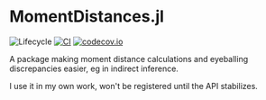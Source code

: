 # MomentDistances.jl

![Lifecycle](https://img.shields.io/badge/lifecycle-maturing-blue.svg)
[![CI](https://github.com/tpapp/MomentDistances.jl/actions/workflows/CI.yml/badge.svg)](https://github.com/tpapp/MomentDistances.jl/actions/workflows/CI.yml)
[![codecov.io](http://codecov.io/github/tpapp/MomentDistances.jl/coverage.svg?branch=master)](http://codecov.io/github/tpapp/MomentDistances.jl?branch=master)

A package making moment distance calculations and eyeballing discrepancies easier, eg in indirect inference.

I use it in my own work, won't be registered until the API stabilizes.
